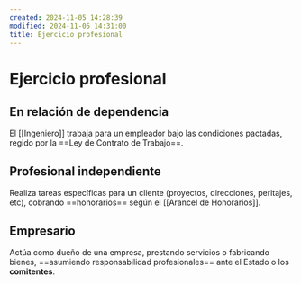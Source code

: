 ```yaml
---
created: 2024-11-05 14:28:39
modified: 2024-11-05 14:31:00
title: Ejercicio profesional
---
```


# Ejercicio profesional

## En relación de dependencia

El [[Ingeniero]] trabaja para un empleador bajo las condiciones pactadas, regido por la ==Ley de Contrato de Trabajo==.

## Profesional independiente

Realiza tareas específicas para un cliente (proyectos, direcciones, peritajes, etc), cobrando ==honorarios== según el [[Arancel de Honorarios]].

## Empresario

Actúa como dueño de una empresa, prestando servicios o fabricando bienes, ==asumiendo responsabilidad profesionales== ante el Estado o los **comitentes**.
